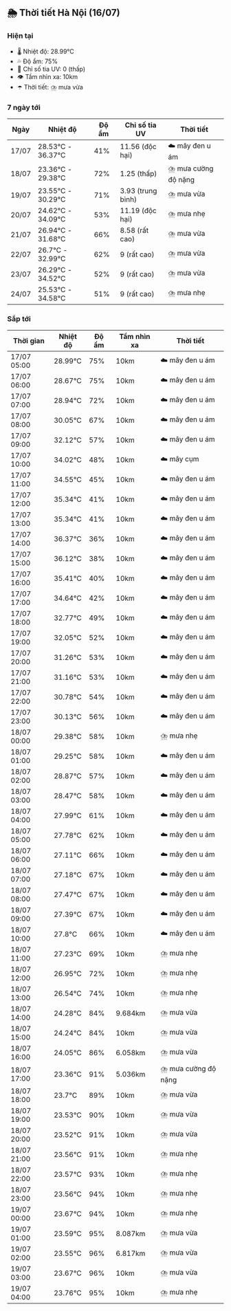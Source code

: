 ## 🌦️ Thời tiết Hà Nội (16/07)

### Hiện tại

- 🌡️ Nhiệt độ: 28.99℃
- 💦 Độ ẩm: 75%
- 🌟 Chỉ số tia UV: 0 (thấp)
- 👁️ Tầm nhìn xa: 10km
- ☂️ Thời tiết: ⛈️ mưa vừa

### 7 ngày tới

| Ngày | Nhiệt độ | Độ ẩm | Chỉ số tia UV | Thời tiết |
| --- | --- | --- | --- | --- |
| 17/07 | 28.53℃ - 36.37℃ | 41% | 11.56 (độc hại) | ☁️ mây đen u ám |
| 18/07 | 23.36℃ - 29.38℃ | 72% | 1.25 (thấp) | ⛈️ mưa cường độ nặng |
| 19/07 | 23.55℃ - 30.29℃ | 71% | 3.93 (trung bình) | ⛈️ mưa vừa |
| 20/07 | 24.62℃ - 34.09℃ | 53% | 11.19 (độc hại) | ⛈️ mưa nhẹ |
| 21/07 | 26.94℃ - 31.68℃ | 66% | 8.58 (rất cao) | ⛈️ mưa vừa |
| 22/07 | 26.7℃ - 32.99℃ | 62% | 9 (rất cao) | ⛈️ mưa vừa |
| 23/07 | 26.29℃ - 34.52℃ | 52% | 9 (rất cao) | ⛈️ mưa vừa |
| 24/07 | 25.53℃ - 34.58℃ | 51% | 9 (rất cao) | ⛈️ mưa nhẹ |

### Sắp tới

| Thời gian | Nhiệt độ | Độ ẩm | Tầm nhìn xa | Thời tiết |
| --- | --- | --- | --- | --- |
| 17/07 05:00 | 28.99℃ | 75% | 10km | ☁️ mây đen u ám |
| 17/07 06:00 | 28.67℃ | 75% | 10km | ☁️ mây đen u ám |
| 17/07 07:00 | 28.94℃ | 72% | 10km | ☁️ mây đen u ám |
| 17/07 08:00 | 30.05℃ | 67% | 10km | ☁️ mây đen u ám |
| 17/07 09:00 | 32.12℃ | 57% | 10km | ☁️ mây đen u ám |
| 17/07 10:00 | 34.02℃ | 48% | 10km | ☁️ mây cụm |
| 17/07 11:00 | 34.55℃ | 45% | 10km | ☁️ mây đen u ám |
| 17/07 12:00 | 35.34℃ | 41% | 10km | ☁️ mây đen u ám |
| 17/07 13:00 | 35.34℃ | 41% | 10km | ☁️ mây đen u ám |
| 17/07 14:00 | 36.37℃ | 36% | 10km | ☁️ mây đen u ám |
| 17/07 15:00 | 36.12℃ | 38% | 10km | ☁️ mây đen u ám |
| 17/07 16:00 | 35.41℃ | 40% | 10km | ☁️ mây đen u ám |
| 17/07 17:00 | 34.64℃ | 42% | 10km | ☁️ mây đen u ám |
| 17/07 18:00 | 32.77℃ | 49% | 10km | ☁️ mây đen u ám |
| 17/07 19:00 | 32.05℃ | 52% | 10km | ☁️ mây đen u ám |
| 17/07 20:00 | 31.26℃ | 53% | 10km | ☁️ mây đen u ám |
| 17/07 21:00 | 31.16℃ | 53% | 10km | ☁️ mây đen u ám |
| 17/07 22:00 | 30.78℃ | 54% | 10km | ☁️ mây đen u ám |
| 17/07 23:00 | 30.13℃ | 56% | 10km | ☁️ mây đen u ám |
| 18/07 00:00 | 29.38℃ | 58% | 10km | ⛈️ mưa nhẹ |
| 18/07 01:00 | 29.25℃ | 58% | 10km | ☁️ mây đen u ám |
| 18/07 02:00 | 28.87℃ | 57% | 10km | ☁️ mây đen u ám |
| 18/07 03:00 | 28.47℃ | 58% | 10km | ☁️ mây đen u ám |
| 18/07 04:00 | 27.99℃ | 61% | 10km | ☁️ mây đen u ám |
| 18/07 05:00 | 27.78℃ | 62% | 10km | ☁️ mây đen u ám |
| 18/07 06:00 | 27.11℃ | 66% | 10km | ☁️ mây đen u ám |
| 18/07 07:00 | 27.18℃ | 67% | 10km | ☁️ mây đen u ám |
| 18/07 08:00 | 27.47℃ | 67% | 10km | ☁️ mây đen u ám |
| 18/07 09:00 | 27.39℃ | 67% | 10km | ☁️ mây đen u ám |
| 18/07 10:00 | 27.8℃ | 66% | 10km | ☁️ mây đen u ám |
| 18/07 11:00 | 27.23℃ | 69% | 10km | ⛈️ mưa nhẹ |
| 18/07 12:00 | 26.95℃ | 72% | 10km | ⛈️ mưa nhẹ |
| 18/07 13:00 | 26.54℃ | 74% | 10km | ⛈️ mưa nhẹ |
| 18/07 14:00 | 24.28℃ | 84% | 9.684km | ⛈️ mưa vừa |
| 18/07 15:00 | 24.24℃ | 84% | 10km | ⛈️ mưa vừa |
| 18/07 16:00 | 24.05℃ | 86% | 6.058km | ⛈️ mưa vừa |
| 18/07 17:00 | 23.36℃ | 91% | 5.036km | ⛈️ mưa cường độ nặng |
| 18/07 18:00 | 23.7℃ | 89% | 10km | ⛈️ mưa vừa |
| 18/07 19:00 | 23.53℃ | 90% | 10km | ⛈️ mưa vừa |
| 18/07 20:00 | 23.52℃ | 91% | 10km | ⛈️ mưa vừa |
| 18/07 21:00 | 23.56℃ | 91% | 10km | ⛈️ mưa nhẹ |
| 18/07 22:00 | 23.57℃ | 93% | 10km | ⛈️ mưa nhẹ |
| 18/07 23:00 | 23.56℃ | 94% | 10km | ⛈️ mưa nhẹ |
| 19/07 00:00 | 23.67℃ | 94% | 10km | ⛈️ mưa nhẹ |
| 19/07 01:00 | 23.59℃ | 95% | 8.087km | ⛈️ mưa vừa |
| 19/07 02:00 | 23.55℃ | 96% | 6.817km | ⛈️ mưa vừa |
| 19/07 03:00 | 23.67℃ | 96% | 10km | ⛈️ mưa vừa |
| 19/07 04:00 | 23.76℃ | 95% | 10km | ⛈️ mưa nhẹ |
